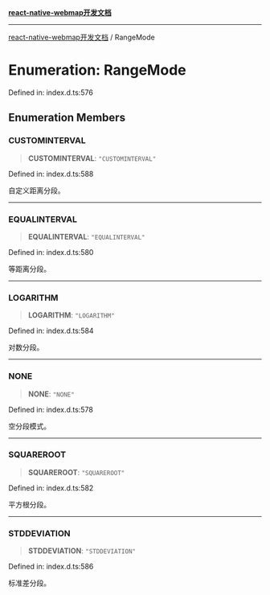 [**react-native-webmap开发文档**](../README.md)

***

[react-native-webmap开发文档](../globals.md) / RangeMode

# Enumeration: RangeMode

Defined in: index.d.ts:576

## Enumeration Members

### CUSTOMINTERVAL

> **CUSTOMINTERVAL**: `"CUSTOMINTERVAL"`

Defined in: index.d.ts:588

自定义距离分段。

***

### EQUALINTERVAL

> **EQUALINTERVAL**: `"EQUALINTERVAL"`

Defined in: index.d.ts:580

等距离分段。

***

### LOGARITHM

> **LOGARITHM**: `"LOGARITHM"`

Defined in: index.d.ts:584

对数分段。

***

### NONE

> **NONE**: `"NONE"`

Defined in: index.d.ts:578

空分段模式。

***

### SQUAREROOT

> **SQUAREROOT**: `"SQUAREROOT"`

Defined in: index.d.ts:582

平方根分段。

***

### STDDEVIATION

> **STDDEVIATION**: `"STDDEVIATION"`

Defined in: index.d.ts:586

标准差分段。
